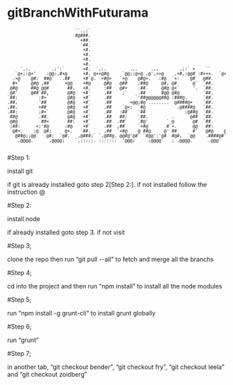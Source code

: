# gitBranchWithFuturama

<style type="text/css">
	pre {
		font-size:10px;
		text-align:center;
	}
</style>

<pre>
                          ``.,;`                                                                    
                          #@###.                                                                    
                            +##.                                                                    
                            `##.                                                                    
                             +#.                                                                    
                             +#.                                                                    
                             +#.                                                                    
                             +#.                                                                    
     `,:.        .;':`       +#.  `,:.         .,.     .,,        ,;:` +    ``      `.,      ,;:` @ 
   `@+;:@+'    :@@:,#+@      +#. @++@#@     `@@;;@+@ ,@',++@    ,+#,:@@# :#+++.  `@++#@    ;+#,:@@# 
  .+@    @#:  ##@    .##     +#`@.  +#@+   `+@    @#@+.   :#@  `+:    @#`  @##.     @#@   ,#,    @# 
  #+`    @#@ ,##      +@@    +#@     @#@   @##    ;##@     @#, @#      @`  `##.     +#@   @#      #`
 @#@     ##@ @@#       ##,   +#.     :##   @#+    .##.     @#@ @+`     '.  `##.     '#@   @+`     @`
 @#'     @##`##,       @#@   +#`     .##    ;`    .##      #@@ @#@         `##.     '#@   @#@       
`##:        :#+`       @#@   +#`     .##         `'##@@@@@@##@ :###@.      `##.     '#@   '@##@.    
.##,        '##        @#@   +#`     .##       +@@;#@`........  @####@+    `##.     '#@    @####@'  
,##,        +##        @#@   +#`     .##    `@+;  `#@            .@####@   `##.     '#@     ,@####@ 
.##:        ;#+`       @#@   +#`     .##   :##`   `##               ;@##@  `##.     '#@       `'@#@@
 ##@        .##.       @#@   +#`     .##   ##;    `##.         .      @##  `##.     '#@  `.      @#@
 @#@         ##+       ##:   +#`     .##  .##`    `#@'       ` @       @#  `##.     '#@  .@       #@
 ;##:      +;'#@      :#@    +#`     .##  ,##`    `+#@       #`+.      @@   ##:     @#@  `+.      @@
  @#+.    ;@  @#;     @+.   `##.     ,##  `+#@    @ ##@     @' ##      #'   @#@    @+##` `#@     `#;
   @##@;;@@    @#;  `@#.   ,@###;` `,@##@. @@#@'@#` `#@@':'@#  #@#,  `@@    .####@#`'@##@ #@#,  .#@ 
    ,@@@@.      ,@@@@;    `,:::::. :::::::  '@@@;     ;@@@@`   ; .@@@@.      .@@@'  :;,.` ' ,@@@@.  
                                                                                                    
</pre>

#Step 1:

install git

if git is already installed goto step 2[Step 2:]. if not installed follow the instruction @ 

#Step 2:

install node

if already installed goto step 3. if not visit 

#Step 3;

clone the repo then run “git pull --all” to fetch and merge all the branchs

#Step 4;

cd into the project and then run “npm install” to install all the node modules

#Step 5;

run “npm install -g grunt-cli” to install grunt globally

#Step 6;

run “grunt”

#Step 7;

in another tab, “git checkout bender”, “git checkout fry”, “git checkout leela” and “git checkout zoidberg”
